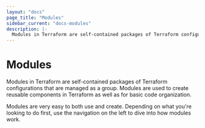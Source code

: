 ```yaml
---
layout: "docs"
page_title: "Modules"
sidebar_current: "docs-modules"
description: |-
  Modules in Terraform are self-contained packages of Terraform configurations that are managed as a group. Modules are used to create reusable components in Terraform as well as for basic code organization.
---
```


# Modules

Modules in Terraform are self-contained packages of Terraform configurations
that are managed as a group. Modules are used to create reusable components
in Terraform as well as for basic code organization.

Modules are very easy to both use and create. Depending on what you're
looking to do first, use the navigation on the left to dive into how
modules work.
